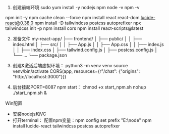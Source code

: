 1. 创建前端环境
sudo yum install -y nodejs npm
node -v
npm -v

npm init -y
npm cache clean --force
npm install react react-dom lucide-react@0.38.0
npm install -D tailwindcss postcss autoprefixer
npx tailwindcss init -p
npm install cors
npm install react-scripts@latest

2. 准备文件
my-react-app/ 
├── frontend/ 
│ ├── public/ 
│ │ ├── index.html
│ ├── src/ 
│ │ ├── App.js 
│ │ ├── App.css 
│ │ ├── index.js 
│ │ ├── index.css 
│ ├── tailwind.config.js 
│ ├── postcss.config.js 
│ └── ... 
└── package.json


3. 创建&激活后端虚拟环境：
python3 -m venv venv
source venv/bin/activate
CORS(app, resources={r"/chat": {"origins": "http://localhost:3000"}})



3. 后台挂起PORT=8087 npm start：
chmod +x start_npm.sh
nohup ./start_npm.sh &


Win配置

- 安装nodejs和VC
- 打开terminal：
配置npm变量：npm config set prefix "E:\node"
npm install lucide-react tailwindcss postcss autoprefixer
